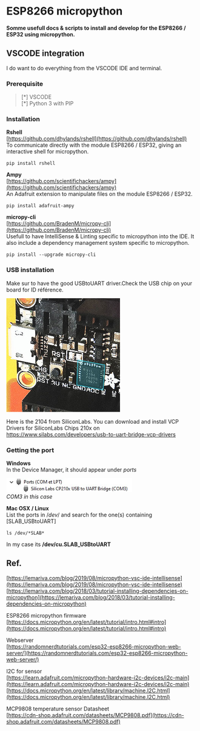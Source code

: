 # ESP8266 micropython

**Somme usefull docs & scripts to install and develop for the ESP8266 / ESP32 using micropython.**

## VSCODE integration

I do want to do everything from the VSCODE IDE and terminal.

### Prerequisite

> [\*] VSCODE <br>
> [\*] Python 3 with PIP

### Installation

**Rshell**<br>
[https://github.com/dhylands/rshell](https://github.com/dhylands/rshell)<br>
To communicate directly with the module ESP8266 / ESP32, giving an interactive shell for micropython.

```
pip install rshell
```

**Ampy**<br>
[https://github.com/scientifichackers/ampy](https://github.com/scientifichackers/ampy)<br>
An Adafruit extension to manipulate files on the module ESP8266 / ESP32.

```
pip install adafruit-ampy
```

**micropy-cli**<br>
[https://github.com/BradenM/micropy-cli](https://github.com/BradenM/micropy-cli)<br>
Usefull to have IntelliSense & Linting specific to micropython into the IDE. It also include a dependency management system specific to micropython.

```
pip install --upgrade micropy-cli
```

### USB installation

Make sur to have the good USBtoUART driver.Check the USB chip on your board for ID référence.

<img src="_docs\imgs\usb_chip_silicon-labs.jpg">

Here is the 2104 from SiliconLabs. You can download and install VCP Drivers for SiliconLabs Chips 210x on https://www.silabs.com/developers/usb-to-uart-bridge-vcp-drivers

### Getting the port

**Windows** <br>
In the Device Manager, it should appear under _ports_

<img src="_docs\imgs\peripherals-ports.jpg"><br>
_COM3 in this case_

**Mac OSX / Linux**<br>
List the ports in /_dev_/ and search for the one(s) containing [SLAB_USBtoUART]

```
ls /dev/*SLAB*
```

In my case its **/dev/cu.SLAB_USBtoUART**

## Ref.

[https://lemariva.com/blog/2019/08/micropython-vsc-ide-intellisense](https://lemariva.com/blog/2019/08/micropython-vsc-ide-intellisense)<br>
[https://lemariva.com/blog/2018/03/tutorial-installing-dependencies-on-micropython](https://lemariva.com/blog/2018/03/tutorial-installing-dependencies-on-micropython)

ESP8266 micropython firmware<br>
[https://docs.micropython.org/en/latest/tutorial/intro.html#intro](https://docs.micropython.org/en/latest/tutorial/intro.html#intro)

Webserver<br>
[https://randomnerdtutorials.com/esp32-esp8266-micropython-web-server/](https://randomnerdtutorials.com/esp32-esp8266-micropython-web-server/)

I2C for sensor<br>
[https://learn.adafruit.com/micropython-hardware-i2c-devices/i2c-main](https://learn.adafruit.com/micropython-hardware-i2c-devices/i2c-main)<br>
[https://docs.micropython.org/en/latest/library/machine.I2C.html](https://docs.micropython.org/en/latest/library/machine.I2C.html)

MCP9808 temperature sensor Datasheet<br>
[https://cdn-shop.adafruit.com/datasheets/MCP9808.pdf](https://cdn-shop.adafruit.com/datasheets/MCP9808.pdf)
